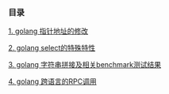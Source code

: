 ### 目录
[1. golang 指针地址的修改](./basics/README.md#1-golang-指针地址的修改)

[2. golang select的特殊特性](./basics/README.md#2-golang-select的特殊特性)

[3. golang 字符串拼接及相关benchmark测试结果](./basics/README.md#3-golang-字符串拼接及相关benchmark测试结果)

[4. golang 跨语言的RPC调用](./basics/README.md#4-golang-跨语言的rpc调用)
